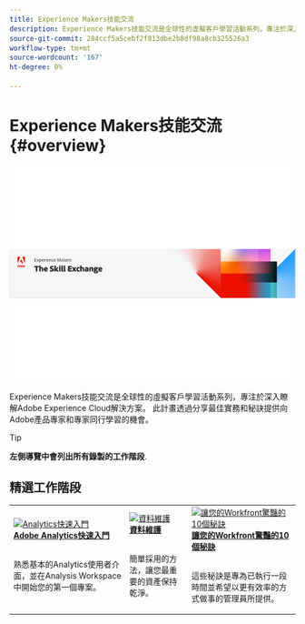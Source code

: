 ```yaml
---
title: Experience Makers技能交流
description: Experience Makers技能交流是全球性的虛擬客戶學習活動系列，專注於深入瞭解Adobe Experience Cloud解決方案。
source-git-commit: 284ccf5a5cebf2f813dbe2b8df98a8cb325526a3
workflow-type: tm+mt
source-wordcount: '167'
ht-degree: 0%

---
```


# Experience Makers技能交流 {#overview}

<img alt="Experience Makers技能交流" src="./assets/skill-exchange.png" />

Experience Makers技能交流是全球性的虛擬客戶學習活動系列，專注於深入瞭解Adobe Experience Cloud解決方案。 此計畫透過分享最佳實務和秘訣提供向Adobe產品專家和專家同行學習的機會。

>[!TIP]
>
>**左側導覽中會列出所有錄製的工作階段**.

<div id="recs-overview-body-1"></div>
<div id="recs-overview-body-2"></div>
<div id="recs-overview-body-3"></div>
<div id="recs-overview-body-4"></div>
<div id="recs-overview-body-5"></div>
<div id="recs-overview-body-6"></div>

<div id="past-events">


</div>

## 精選工作階段

<table>
  <tr>
   <td>
      <a href="analytics/jun2021/getting-started.md">
      <img alt="Analytics快速入門" src="./assets/analytics-getting-started.png"/>
      </a>
      <div>
         <a href="analytics/jun2021/getting-started.md"><strong>Adobe Analytics快速入門</strong></a>
<!----         <br/><em>foo</em> --->
      </div>
      <p>
        <br/>
         熟悉基本的Analytics使用者介面，並在Analysis Workspace中開始您的第一個專案。
      </p>
    </td>
   <td>
      <a href="marketo/feb2022/data-maintenance.md">
      <img alt="資料維護" src="./assets/data-maintenance.png"/>
      </a>
      <div>
         <a href="marketo/feb2022/data-maintenance.md"><strong>資料維護</strong></a>
<!----         <br/><em>foo</em> --->
      </div>
      <p>
        <br/>
         簡單採用的方法，讓您最重要的資產保持乾淨。
      </p>
    </td>
   <td>
      <a href="workfront/apr2022/ten-tips.md">
      <img alt="讓您的Workfront驚豔的10個秘訣" src="./assets/workfront-10-tips.png"/>
      </a>
      <div>
         <a href="workfront/apr2022/ten-tips.md"><strong>讓您的Workfront驚豔的10個秘訣</strong></a>
<!----         <br/><em>foo</em> --->
      </div>
      <p>
        <br/>
         這些秘訣是專為已執行一段時間並希望以更有效率的方式做事的管理員所提供。
      </p>
    </td>
  </tr>
</table>
